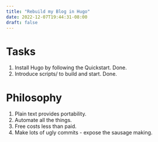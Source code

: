 ```yaml
---
title: "Rebuild my Blog in Hugo"
date: 2022-12-07T19:44:31-08:00
draft: false
---
```


# Tasks

1. Install Hugo by following the Quickstart. Done.
2. Introduce scripts/ to build and start. Done.

# Philosophy

1. Plain text provides portability.
2. Automate all the things.
3. Free costs less than paid.
4. Make lots of ugly commits - expose the sausage making.